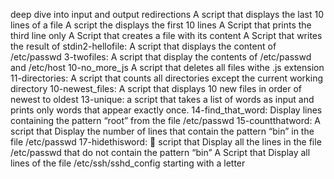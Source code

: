 deep dive into input and output redirections
A script that displays the last 10 lines of a file
A script the displays the first 10 lines
A Script that prints the third line only
A Script that creates a file with its content
A Script that writes the result of stdin2-hellofile: A script that displays the content of /etc/passwd
3-twofiles: A script that display the contents of /etc/passwd and /etc/host
10-no_more_js
A script that deletes all files withe .js extension
11-directories: A script that counts all directories except the current working directory
10-newest_files: A script that displays 10 new files in order of newest to oldest
13-unique: a script that takes a list of words as input and prints only words that appear exactly once.
14-find_that_word: Display lines containing the pattern “root” from the file /etc/passwd
15-countthatword: A script that Display the number of lines that contain the pattern “bin” in the file /etc/passwd
17-hidethisword:  script that Display all the lines in the file /etc/passwd that do not contain the pattern “bin”
A Script that Display all lines of the file /etc/ssh/sshd_config starting with a letter
